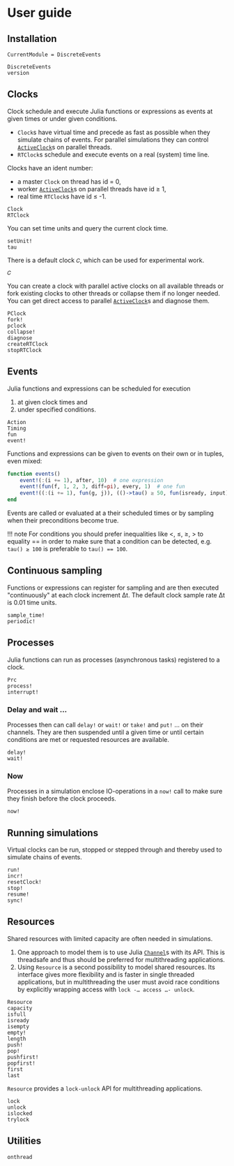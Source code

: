 # User guide

## Installation

```@meta
CurrentModule = DiscreteEvents
```

```@docs
DiscreteEvents
version
```

## Clocks

Clock schedule and execute Julia functions or expressions as events at given times or
under given conditions.

- `Clock`s have virtual time and precede as fast as possible when they simulate chains of
  events. For parallel simulations they can control [`ActiveClock`](@ref)s on parallel
  threads.
- `RTClock`s schedule and execute events on a real (system) time line.

Clocks have an ident number:
- a master `Clock` on thread has id = 0,
- worker [`ActiveClock`](@ref)s on parallel threads have id ≥ 1,
- real time `RTClock`s have id ≤ -1.

```@docs
Clock
RTClock
```

You can set time units and query the current clock time.

```@docs
setUnit!
tau
```

There is a default clock `𝐶`, which can be used for experimental work.

```@docs
𝐶
```

You can create a clock with parallel active clocks on all available threads or fork existing clocks to other threads or collapse them if no longer needed. You can get direct access to parallel [`ActiveClock`](@ref)s and diagnose them.

```@docs
PClock
fork!
pclock
collapse!
diagnose
createRTClock
stopRTClock
```

## Events

Julia functions and expressions can be scheduled for execution
1. at given clock times and
2. under specified conditions.

```@docs
Action
Timing
fun
event!
```
Functions and expressions can be given to events on their own or in tuples, even mixed:

```julia
function events()
    event!(:(i += 1), after, 10)  # one expression
    event!(fun(f, 1, 2, 3, diff=pi), every, 1)  # one fun
    event!((:(i += 1), fun(g, j)), (()->tau() ≥ 50, fun(isready, input), :(a ≤ 10))) # two funs under three conditions
end
```

Events are called or evaluated at a their scheduled times or by sampling when their
preconditions become true.

!!! note
    For conditions you should prefer inequalities like <, ≤, ≥, > to equality == in order to make sure that a condition can be detected, e.g. `tau() ≥ 100` is preferable to `tau() == 100`.

## Continuous sampling

Functions or expressions can register for sampling and are then executed "continuously" at each clock increment Δt. The default clock sample rate Δt is 0.01 time units.

```@docs
sample_time!
periodic!
```

## Processes

Julia functions can run as processes (asynchronous tasks) registered to a clock.

```@docs
Prc
process!
interrupt!
```

### Delay and wait …

Processes then can call `delay!` or `wait!` or `take!` and `put!` … on their channels. They are then suspended until a given time or until certain conditions are met or requested resources are available.

```@docs
delay!
wait!
```

### Now

Processes in a simulation enclose IO-operations in a `now!` call to make sure they finish before the clock proceeds.

```@docs
now!
```

## Running simulations

Virtual clocks can be run, stopped or stepped through and thereby used to simulate chains of events.

```@docs
run!
incr!
resetClock!
stop!
resume!
sync!
```

## Resources

Shared resources with limited capacity are often needed in simulations.

1. One approach to model them is to use Julia [`Channel`](https://docs.julialang.org/en/v1/base/parallel/#Base.Channel)s with its API. This is threadsafe and thus should be preferred for multithreading applications.
2. Using `Resource` is a second possibility to model shared resources. Its interface gives more flexibility and is faster in single threaded applications, but in multithreading the user must avoid race conditions by explicitly wrapping access with `lock -… access …- unlock`.

```@docs
Resource
capacity
isfull
isready
isempty
empty!
length
push!
pop!
pushfirst!
popfirst!
first
last
```

`Resource` provides a `lock-unlock` API for multithreading applications.
```@docs
lock
unlock
islocked
trylock
```

## Utilities

```@docs
onthread
```
